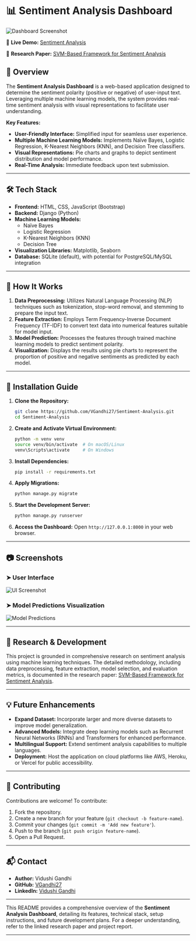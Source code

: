 # 📊 Sentiment Analysis Dashboard

![Dashboard Screenshot](https://github.com/VGandhi27/Sentiment-Analysis/blob/master/Screenshot%202025-04-01%20223946.png)

🚀 **Live Demo:** [Sentiment Analysis](https://sentiment-analysis-1-r0ao.onrender.com)

📄 **Research Paper:** [SVM-Based Framework for Sentiment Analysis](https://ijcmps.mstrust.in/Files/Vol/Issue/ijcmps-6-1-1.pdf)

## 🌟 Overview

The **Sentiment Analysis Dashboard** is a web-based application designed to determine the sentiment polarity (positive or negative) of user-input text. Leveraging multiple machine learning models, the system provides real-time sentiment analysis with visual representations to facilitate user understanding.

**Key Features:**

- **User-Friendly Interface:** Simplified input for seamless user experience.
- **Multiple Machine Learning Models:** Implements Naïve Bayes, Logistic Regression, K-Nearest Neighbors (KNN), and Decision Tree classifiers.
- **Visual Representations:** Pie charts and graphs to depict sentiment distribution and model performance.
- **Real-Time Analysis:** Immediate feedback upon text submission.

---

## 🛠️ Tech Stack

- **Frontend:** HTML, CSS, JavaScript (Bootstrap)
- **Backend:** Django (Python)
- **Machine Learning Models:**
  - Naïve Bayes
  - Logistic Regression
  - K-Nearest Neighbors (KNN)
  - Decision Tree
- **Visualization Libraries:** Matplotlib, Seaborn
- **Database:** SQLite (default), with potential for PostgreSQL/MySQL integration

---

## 🎯 How It Works

1. **Data Preprocessing:** Utilizes Natural Language Processing (NLP) techniques such as tokenization, stop-word removal, and stemming to prepare the input text.
2. **Feature Extraction:** Employs Term Frequency-Inverse Document Frequency (TF-IDF) to convert text data into numerical features suitable for model input.
3. **Model Prediction:** Processes the features through trained machine learning models to predict sentiment polarity.
4. **Visualization:** Displays the results using pie charts to represent the proportion of positive and negative sentiments as predicted by each model.

---

## 🚀 Installation Guide

1. **Clone the Repository:**
   ```bash
   git clone https://github.com/VGandhi27/Sentiment-Analysis.git
   cd Sentiment-Analysis
   ```
2. **Create and Activate Virtual Environment:**
   ```bash
   python -m venv venv
   source venv/bin/activate  # On macOS/Linux
   venv\Scripts\activate     # On Windows
   ```
3. **Install Dependencies:**
   ```bash
   pip install -r requirements.txt
   ```
4. **Apply Migrations:**
   ```bash
   python manage.py migrate
   ```
5. **Start the Development Server:**
   ```bash
   python manage.py runserver
   ```
6. **Access the Dashboard:** Open `http://127.0.0.1:8000` in your web browser.

---

## 📷 Screenshots

### ➤ **User Interface**
![UI Screenshot](https://github.com/VGandhi27/Sentiment-Analysis/blob/master/Screenshot%202025-04-01%20223955.png)

### ➤ **Model Predictions Visualization**
![Model Predictions](https://github.com/VGandhi27/Sentiment-Analysis/blob/master/Screenshot%202025-04-01%20224004.png)

---

## 📝 Research & Development

This project is grounded in comprehensive research on sentiment analysis using machine learning techniques. The detailed methodology, including data preprocessing, feature extraction, model selection, and evaluation metrics, is documented in the research paper: [SVM-Based Framework for Sentiment Analysis](https://ijcmps.mstrust.in/Files/Vol/Issue/ijcmps-6-1-1.pdf).

---

## 💡 Future Enhancements

- **Expand Dataset:** Incorporate larger and more diverse datasets to improve model generalization.
- **Advanced Models:** Integrate deep learning models such as Recurrent Neural Networks (RNNs) and Transformers for enhanced performance.
- **Multilingual Support:** Extend sentiment analysis capabilities to multiple languages.
- **Deployment:** Host the application on cloud platforms like AWS, Heroku, or Vercel for public accessibility.

---

## 🤝 Contributing

Contributions are welcome! To contribute:

1. Fork the repository.
2. Create a new branch for your feature (`git checkout -b feature-name`).
3. Commit your changes (`git commit -m 'Add new feature'`).
4. Push to the branch (`git push origin feature-name`).
5. Open a Pull Request.

---

## 📬 Contact

- **Author:** Vidushi Gandhi
- **GitHub:** [VGandhi27](https://github.com/VGandhi27)
- **LinkedIn:** [Vidushi Gandhi](https://www.linkedin.com/in/vidushi-gandhi/)

---

This README provides a comprehensive overview of the **Sentiment Analysis Dashboard**, detailing its features, technical stack, setup instructions, and future development plans. For a deeper understanding, refer to the linked research paper and project report.

--- 
